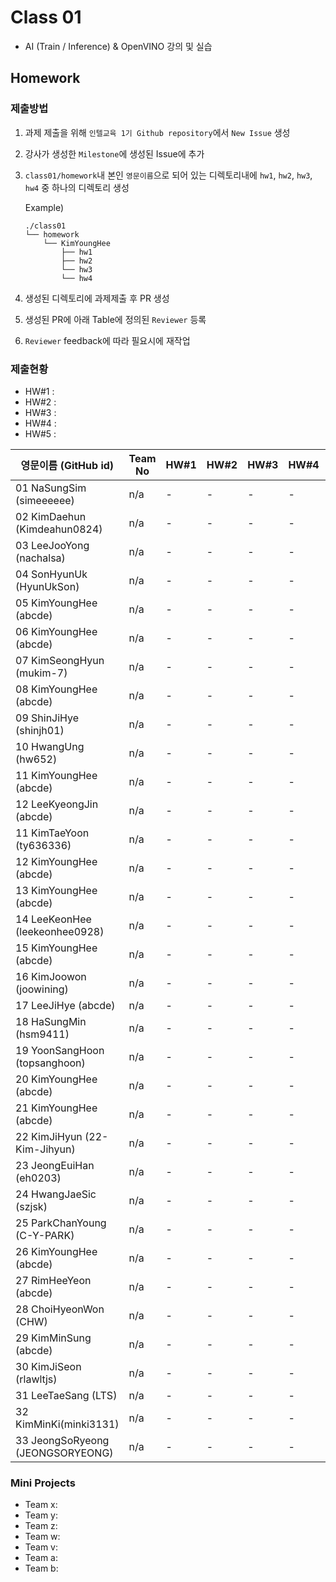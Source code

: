 # Class 01

* AI (Train / Inference) & OpenVINO 강의 및 실습

## Homework

### 제출방법

1. 과제 제출을 위해 `인텔교육 1기 Github repository`에서 `New Issue` 생성

2. 강사가 생성한 `Milestone`에 생성된 Issue에 추가 

3. `class01/homework`내 본인 `영문이름`으로 되어 있는 디렉토리내에 `hw1`, `hw2`, `hw3`, `hw4` 중 하나의 디렉토리 생성

    Example)
    ```
    ./class01
    └── homework
        └── KimYoungHee
            ├── hw1
            ├── hw2
            └── hw3
            └── hw4
    ```

4. 생성된 디렉토리에 과제제출 후 PR 생성

5. 생성된 PR에 아래 Table에 정의된 `Reviewer` 등록

6. `Reviewer` feedback에 따라 필요시에 재작업

### 제출현황

* HW#1 :
* HW#2 :
* HW#3 :
* HW#4 :
* HW#5 :

| 영문이름 (GitHub id)           | Team No | HW#1 | HW#2 | HW#3 | HW#4 | HW#5 | Reviewer |
|-------------------------------|---------|------|------|------|------|------|----------|
| 01 NaSungSim (simeeeeee) | n/a | - | - | - | - | - | max5982 |
| 02 KimDaehun (Kimdeahun0824) | n/a | - | - | - | - | - | max5982 |
| 03 LeeJooYong (nachalsa) | n/a | - | - | - | - | - | max5982 |
| 04 SonHyunUk (HyunUkSon) | n/a | - | - | - | - | - | max5982 |
| 05 KimYoungHee (abcde) | n/a | - | - | - | - | - | max5982 |
| 06 KimYoungHee (abcde) | n/a | - | - | - | - | - | max5982 |
| 07 KimSeongHyun (mukim-7) | n/a | - | - | - | - | - | max5982 |
| 08 KimYoungHee (abcde) | n/a | - | - | - | - | - | max5982 |
| 09 ShinJiHye (shinjh01) | n/a | - | - | - | - | - | max5982 |
| 10 HwangUng (hw652) | n/a | - | - | - | - | - | max5982 |
| 11 KimYoungHee (abcde) | n/a | - | - | - | - | - | max5982 |
| 12 LeeKyeongJin (abcde) | n/a | - | - | - | - | - | max5982 |
| 11 KimTaeYoon (ty636336) | n/a | - | - | - | - | - | max5982 |
| 12 KimYoungHee (abcde) | n/a | - | - | - | - | - | max5982 |
| 13 KimYoungHee (abcde) | n/a | - | - | - | - | - | max5982 |
| 14 LeeKeonHee (leekeonhee0928) | n/a | - | - | - | - | - | max5982 |
| 15 KimYoungHee (abcde) | n/a | - | - | - | - | - | max5982 |
| 16 KimJoowon (joowining) | n/a | - | - | - | - | - | mokiya |
| 17 LeeJiHye (abcde) | n/a | - | - | - | - | - | mokiya |
| 18 HaSungMin (hsm9411) | n/a | - | - | - | - | - | mokiya |
| 19 YoonSangHoon (topsanghoon) | n/a | - | - | - | - | - | mokiya |
| 20 KimYoungHee (abcde) | n/a | - | - | - | - | - | mokiya |
| 21 KimYoungHee (abcde) | n/a | - | - | - | - | - | mokiya |
| 22 KimJiHyun (22-Kim-Jihyun) | n/a | - | - | - | - | - | mokiya |
| 23 JeongEuiHan (eh0203) | n/a | - | - | - | - | - | mokiya |
| 24 HwangJaeSic (szjsk) | n/a | - | - | - | - | - | mokiya |
| 25 ParkChanYoung (C-Y-PARK) | n/a | - | - | - | - | - | mokiya |
| 26 KimYoungHee (abcde) | n/a | - | - | - | - | - | mokiya |
| 27 RimHeeYeon  (abcde) | n/a | - | - | - | - | - | mokiya |
| 28 ChoiHyeonWon (CHW) | n/a | - | - | - | - | - | mokiya |
| 29 KimMinSung (abcde) | n/a | - | - | - | - | - | mokiya |
| 30 KimJiSeon (rlawltjs) | n/a | - | - | - | - | - | mokiya |
| 31 LeeTaeSang (LTS) | n/a | - | - | - | - | - | mokiya |
| 32 KimMinKi(minki3131) | n/a | - | - | - | - | - | mokiya |
| 33 JeongSoRyeong (JEONGSORYEONG) | n/a | - | - | - | - | - | mokiya |

### Mini Projects

* Team x:
* Team y:
* Team z:
* Team w:
* Team v:
* Team a:
* Team b:

